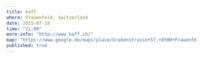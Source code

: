 ```yaml
---
title: kaff
where: Frauenfeld, Switzerland
date: 2015-07-18
time: "21:00"
more-info: "http://www.kaff.ch/"
map: "https://www.google.de/maps/place/Grabenstrasse+57,+8500+Frauenfeld,+Suiza/@47.5583999,8.8996678,17z/data=!3m1!4b1!4m2!3m1!1s0x479a9218cdc1fd7f:0x40ba851745d179bc"
published: true
---
```

